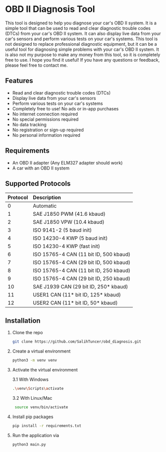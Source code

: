 # OBD II Diagnosis Tool

This tool is designed to help you diagnose your car's OBD II system. It is a simple tool that can be used to read and
clear diagnostic trouble codes (DTCs) from your car's OBD II system. It can also display live data from your car's
sensors and perform various tests on your car's systems. This tool is not designed to replace professional diagnostic
equipment, but it can be a useful tool for diagnosing simple problems with your car's OBD II system. It is also not my
purpose to make any money from this tool, so it is completely free to use. I hope you find it useful! If you have any
questions or feedback, please feel free to contact me.

## Features

- Read and clear diagnostic trouble codes (DTCs)
- Display live data from your car's sensors
- Perform various tests on your car's systems
- Completely free to use! No ads or in-app purchases
- No internet connection required
- No special permissions required
- No data tracking
- No registration or sign-up required
- No personal information required

## Requirements

- An OBD II adapter (Any ELM327 adapter should work)
- A car with an OBD II system

## Supported Protocols

| Protocol | Description                            |
|:---------|:---------------------------------------| 
| 0        | Automatic                              |
| 1        | SAE J1850 PWM (41.6 kbaud)             |
| 2        | SAE J1850 VPW (10.4 kbaud)             |
| 3        | ISO 9141-2 (5 baud init)               |
| 4        | ISO 14230-4 KWP (5 baud init)          |
| 5        | ISO 14230-4 KWP (fast init)            |
| 6        | ISO 15765-4 CAN (11 bit ID, 500 kbaud) |
| 7        | ISO 15765-4 CAN (29 bit ID, 500 kbaud) |
| 8        | ISO 15765-4 CAN (11 bit ID, 250 kbaud) |
| 9        | ISO 15765-4 CAN (29 bit ID, 250 kbaud) |
| 10       | SAE J1939 CAN (29 bit ID, 250* kbaud)  |
| 11       | USER1 CAN (11* bit ID, 125* kbaud)     |
| 12       | USER2 CAN (11* bit ID, 50* kbaud)      |

## Installation

1. Clone the repo
   ```sh
   git clone https://github.com/SalihTuncer/obd_diagnosis.git
   ```
2. Create a virtual environment
   ```sh
   python3 -m venv venv
   ```
3. Activate the virtual environment

   3.1 With Windows
   ```sh
   .\venv\Scripts\activate
   ```

   3.2 With Linux/Mac
   ```sh
    source venv/bin/activate
   ```

4. Install pip packages
   ```sh
   pip install -r requirements.txt
   ```

5. Run the application via
   ```sh
   python3 main.py 
   ```

